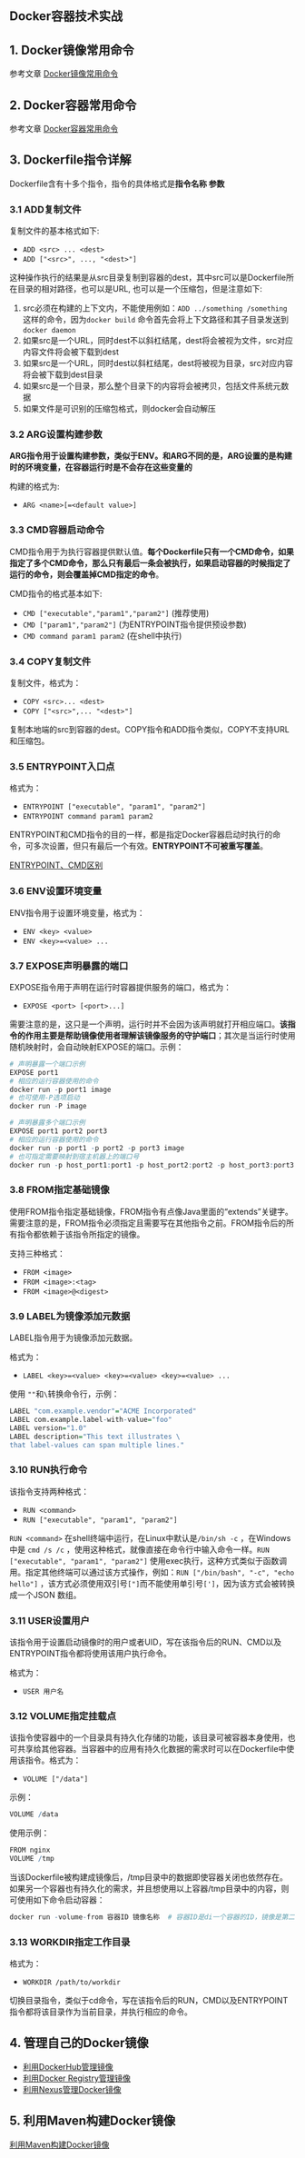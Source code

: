 ## Docker容器技术实战

## 1. Docker镜像常用命令

参考文章 [Docker镜像常用命令](http://www.itmuch.com/docker/04-docker-command-images/)

## 2. Docker容器常用命令

参考文章 [Docker容器常用命令](http://www.itmuch.com/docker/05-docker-command-containers/)

## 3. Dockerfile指令详解

Dockerfile含有十多个指令，指令的具体格式是**指令名称 参数**

### 3.1 ADD复制文件

复制文件的基本格式如下:

* `ADD <src> ... <dest>`
* `ADD ["<src>", ..., "<dest>"]`

这种操作执行的结果是从src目录复制到容器的dest，其中src可以是Dockerfile所在目录的相对路径，也可以是URL, 也可以是一个压缩包，但是注意如下:

1. src必须在构建的上下文内，不能使用例如：`ADD ../something /something` 这样的命令，因为`docker build` 命令首先会将上下文路径和其子目录发送到`docker daemon`
2. 如果src是一个URL，同时dest不以斜杠结尾，dest将会被视为文件，src对应内容文件将会被下载到dest
3. 如果src是一个URL，同时dest以斜杠结尾，dest将被视为目录，src对应内容将会被下载到dest目录
4. 如果src是一个目录，那么整个目录下的内容将会被拷贝，包括文件系统元数据
5. 如果文件是可识别的压缩包格式，则docker会自动解压

### 3.2 ARG设置构建参数

**ARG指令用于设置构建参数，类似于ENV。和ARG不同的是，ARG设置的是构建时的环境变量，在容器运行时是不会存在这些变量的**

构建的格式为: 

* `ARG <name>[=<default value>]`

### 3.3 CMD容器启动命令

CMD指令用于为执行容器提供默认值。**每个Dockerfile只有一个CMD命令，如果指定了多个CMD命令，那么只有最后一条会被执行，如果启动容器的时候指定了运行的命令，则会覆盖掉CMD指定的命令**。

CMD指令的格式基本如下:

* `CMD ["executable","param1","param2"]` (推荐使用)
* `CMD ["param1","param2"]` (为ENTRYPOINT指令提供预设参数)
* `CMD command param1 param2` (在shell中执行)

### 3.4 COPY复制文件

复制文件，格式为：

* `COPY <src>... <dest>`
* `COPY ["<src>",... "<dest>"]`

复制本地端的src到容器的dest。COPY指令和ADD指令类似，COPY不支持URL和压缩包。

### 3.5 ENTRYPOINT入口点

格式为：

* `ENTRYPOINT ["executable", "param1", "param2"]`
* `ENTRYPOINT command param1 param2`

ENTRYPOINT和CMD指令的目的一样，都是指定Docker容器启动时执行的命令，可多次设置，但只有最后一个有效。**ENTRYPOINT不可被重写覆盖**。

[ENTRYPOINT、CMD区别](http://blog.csdn.net/newjueqi/article/details/51355510)

### 3.6 ENV设置环境变量

ENV指令用于设置环境变量，格式为：

* `ENV <key> <value>`
* `ENV <key>=<value> ...`

### 3.7 EXPOSE声明暴露的端口

EXPOSE指令用于声明在运行时容器提供服务的端口，格式为：

* `EXPOSE <port> [<port>...]`

需要注意的是，这只是一个声明，运行时并不会因为该声明就打开相应端口。**该指令的作用主要是帮助镜像使用者理解该镜像服务的守护端口**；其次是当运行时使用随机映射时，会自动映射EXPOSE的端口。示例：

```r
# 声明暴露一个端口示例
EXPOSE port1
# 相应的运行容器使用的命令
docker run -p port1 image
# 也可使用-P选项启动
docker run -P image

# 声明暴露多个端口示例
EXPOSE port1 port2 port3
# 相应的运行容器使用的命令
docker run -p port1 -p port2 -p port3 image
# 也可指定需要映射到宿主机器上的端口号  
docker run -p host_port1:port1 -p host_port2:port2 -p host_port3:port3 image
```

### 3.8 FROM指定基础镜像

使用FROM指令指定基础镜像，FROM指令有点像Java里面的“extends”关键字。需要注意的是，FROM指令必须指定且需要写在其他指令之前。FROM指令后的所有指令都依赖于该指令所指定的镜像。

支持三种格式：

* `FROM <image>`
* `FROM <image>:<tag>`
* `FROM <image>@<digest>`

### 3.9 LABEL为镜像添加元数据

LABEL指令用于为镜像添加元数据。

格式为：

* `LABEL <key>=<value> <key>=<value> <key>=<value> ...`

使用 `""`和`\`转换命令行，示例：

```r
LABEL "com.example.vendor"="ACME Incorporated"
LABEL com.example.label-with-value="foo"
LABEL version="1.0"
LABEL description="This text illustrates \
that label-values can span multiple lines."
```

### 3.10 RUN执行命令

该指令支持两种格式：

* `RUN <command>`
* `RUN ["executable", "param1", "param2"]`

`RUN <command>` 在shell终端中运行，在Linux中默认是`/bin/sh -c` ，在Windows中是 `cmd /s /c` ，使用这种格式，就像直接在命令行中输入命令一样。`RUN ["executable", "param1", "param2"]` 使用exec执行，这种方式类似于函数调用。指定其他终端可以通过该方式操作，例如：`RUN ["/bin/bash", "-c", "echo hello"]` ，该方式必须使用双引号`["]`而不能使用单引号`[']`，因为该方式会被转换成一个JSON 数组。

### 3.11 USER设置用户

该指令用于设置启动镜像时的用户或者UID，写在该指令后的RUN、CMD以及ENTRYPOINT指令都将使用该用户执行命令。

格式为：

* `USER 用户名`

### 3.12 VOLUME指定挂载点

该指令使容器中的一个目录具有持久化存储的功能，该目录可被容器本身使用，也可共享给其他容器。当容器中的应用有持久化数据的需求时可以在Dockerfile中使用该指令。格式为：

* `VOLUME ["/data"]`

示例：

```R
VOLUME /data
```

使用示例：

```R
FROM nginx
VOLUME /tmp
```

当该Dockerfile被构建成镜像后，/tmp目录中的数据即使容器关闭也依然存在。如果另一个容器也有持久化的需求，并且想使用以上容器/tmp目录中的内容，则可使用如下命令启动容器：

```R
docker run -volume-from 容器ID 镜像名称  # 容器ID是di一个容器的ID，镜像是第二个容器所使用的镜像。
```

### 3.13 WORKDIR指定工作目录

格式为：

* `WORKDIR /path/to/workdir`

切换目录指令，类似于cd命令，写在该指令后的RUN，CMD以及ENTRYPOINT指令都将该目录作为当前目录，并执行相应的命令。

## 4. 管理自己的Docker镜像

* [利用DockerHub管理镜像](http://www.itmuch.com/docker/09-docker-docker-hub/)
* [利用Docker Registry管理镜像](http://www.itmuch.com/docker/10-docker-docker-registry/)
* [利用Nexus管理Docker镜像](http://www.itmuch.com/docker/11-docker-nexus/)

## 5. 利用Maven构建Docker镜像

[利用Maven构建Docker镜像](http://www.itmuch.com/docker/12-docker-maven/)